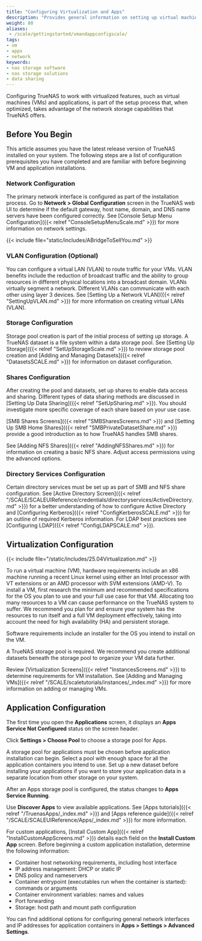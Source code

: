 ```yaml
---
title: "Configuring Virtualization and Apps"
description: "Provides general information on setting up virtual machines and applications in TrueNAS."
weight: 80
aliases:
 - /scale/gettingstarted/vmandappconfigscale/
tags:
- vm
- apps
- network
keywords:
- nas storage software
- nas storage solutions
- data sharing
---
```


Configuring TrueNAS to work with virtualized features, such as virtual machines (VMs) and applications, is part of the setup process that, when optimized, takes advantage of the network storage capabilities that TrueNAS offers.

## Before You Begin

This article assumes you have the latest release version of TrueNAS installed on your system.
The following steps are a list of configuration prerequisites you have completed and are familiar with before beginning VM and application installations.

### Network Configuration

The primary network interface is configured as part of the installation process.
Go to **Network > Global Configuration** screen in the TrueNAS web UI to determine if the default gateway, host name, domain, and DNS name servers have been configured correctly.
See [Console Setup Menu Configuration]({{< relref "ConsoleSetupMenuScale.md" >}}) for more information on network settings.

{{< include file="static/includes/ABridgeToSellYou.md" >}}

### VLAN Configuration (Optional)

You can configure a virtual LAN (VLAN) to route traffic for your VMs.
VLAN benefits include the reduction of broadcast traffic and the ability to group resources in different physical locations into a broadcast domain.
VLANs virtually segment a network.
Different VLANs can communicate with each other using layer 3 devices.
See [Setting Up a Network VLAN]({{< relref "SettingUpVLAN.md" >}}) for more information on creating virtual LANs (VLAN).

### Storage Configuration

Storage pool creation is part of the initial process of setting up storage.
A TrueNAS dataset is a file system within a data storage pool.
See [Setting Up Storage]({{< relref "SetUpStorageScale.md" >}}) to review storage pool creation and [Adding and Managing Datasets]({{< relref "DatasetsSCALE.md" >}}) for information on dataset configuration.

### Shares Configuration

After creating the pool and datasets, set up shares to enable data access and sharing.
Different types of data sharing methods are discussed in [Setting Up Data Sharing]({{< relref "SetUpSharing.md" >}}).
You should investigate more specific coverage of each share based on your use case.

[SMB Shares Screens]({{< relref "SMBSharesScreens.md" >}}) and [Setting Up SMB Home Shares]({{< relref "SMBPrivateDatasetShare.md" >}}) provide a good introduction as to how TrueNAS handles SMB shares.

See [Adding NFS Shares]({{< relref "AddingNFSShares.md" >}}) for information on creating a basic NFS share.
Adjust access permissions using the advanced options.

### Directory Services Configuration

Certain directory services must be set up as part of SMB and NFS share configuration.
See [Active Directory Screen]({{< relref "/SCALE/SCALEUIReference/credentials/directoryservices/ActiveDirectory.md" >}}) for a better understanding of how to configure Active Directory and [Configuring Kerberos]({{< relref "ConfigKerberosSCALE.md" >}}) for an outline of required Kerberos information.
For LDAP best practices see [Configuring LDAP]({{< relref "ConfigLDAPSCALE.md" >}}).

## Virtualization Configuration

{{< include file="/static/includes/25.04Virtualization.md" >}}

To run a virtual machine (VM), hardware requirements include an x86 machine running a recent Linux kernel using either an Intel processor with VT extensions or an AMD processor with SVM extensions (AMD-V).
To install a VM, first research the minimum and recommended specifications for the OS you plan to use and your full use case for that VM.
Allocating too many resources to a VM can cause performance on the TrueNAS system to suffer.
We recommend you plan for and ensure your system has the resources to run itself and a full VM deployment effectively, taking into account the need for high availability (HA) and persistent storage.

Software requirements include an installer for the OS you intend to install on the VM.

A TrueNAS storage pool is required.
We recommend you create additional datasets beneath the storage pool to organize your VM data further.

Review [Virtualization Screens]({{< relref "InstancesScreens.md" >}}) to determine requirements for VM installation.
See [Adding and Managing VMs]({{< relref "/SCALE/scaletutorials/instances/_index.md" >}}) for more information on adding or managing VMs.

## Application Configuration

The first time you open the **Applications** screen, it displays an <i class="fa fa-cog" aria-hidden="true"></i> **Apps Service Not Configured** status on the screen header.

Click **Settings > Choose Pool** to choose a storage pool for Apps.

A storage pool for applications must be chosen before application installation can begin.
Select a pool with enough space for all the application containers you intend to use.
Set up a new dataset before installing your applications if you want to store your application data in a separate location from other storage on your system.

After an Apps storage pool is configured, the status changes to <span class="iconify" data-icon="mdi:check-circle" color=#71BF44></span> **Apps Service Running**.

Use **Discover Apps** to view available applications.
See [Apps tutorials]({{< relref "/TruenasApps/_index.md" >}}) and [Apps reference guide]({{< relref "/SCALE/SCALEUIReference/Apps/_index.md" >}}) for more information.

For custom applications, [Install Custom App]({{< relref "InstallCustomAppScreens.md" >}}) details each field on the **Install Custom App** screen.
Before beginning a custom application installation, determine the following information:

* Container host networking requirements, including host interface
* IP address management: DHCP or static IP
* DNS policy and nameservers
* Container entrypoint (executables run when the container is started): commands or arguments
* Container environment variables: names and values
* Port forwarding
* Storage: host path and mount path configuration

You can find additional options for configuring general network interfaces and IP addresses for application containers in **Apps > Settings > Advanced Settings**.
